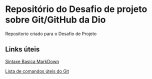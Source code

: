 # Repositório do Desafio de projeto sobre Git/GitHub da Dio
Repositorio criado para o Desafio de Projeto

## Links úteis 
[Sintaxe Basíca MarkDown](https://www.markdownguide.org/basic-syntax/)

[Lista de comandos úteis do Git](https://blog.geekhunter.com.br/comandos-git-mais-utilizados/)
